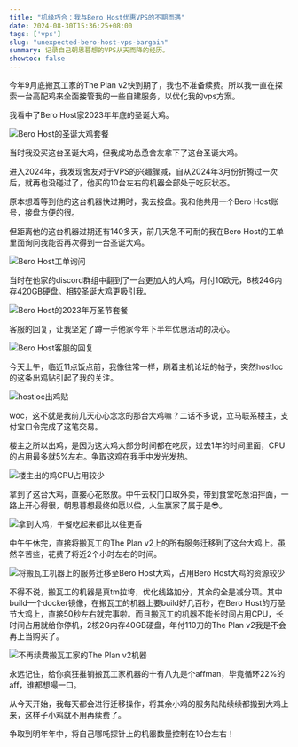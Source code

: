 ```yaml
---
title: "机缘巧合：我与Bero Host优惠VPS的不期而遇"
date: 2024-08-30T15:36:25+08:00
tags: ['vps']
slug: "unexpected-bero-host-vps-bargain"
summary: 记录自己朝思暮想的VPS从天而降的经历。
showtoc: false
---
```


今年9月底搬瓦工家的The Plan v2快到期了，我也不准备续费。所以我一直在探索一台高配鸡来全面接管我的一些自建服务，以优化我的vps方案。

我看中了Bero Host家2023年年底的圣诞大鸡。

![Bero Host的圣诞大鸡套餐](https://cdn.sa.net/2024/08/30/oCUz9fuNDBqQMOR.webp)

当时我没买这台圣诞大鸡，但我成功怂恿舍友拿下了这台圣诞大鸡。

进入2024年，我发现舍友对于VPS的兴趣骤减，自从2024年3月份折腾过一次后，就再也没碰过了，他买的10台左右的机器全部处于吃灰状态。

原本想着等到他的这台机器快过期时，我去接盘。我和他共用一个Bero Host账号，接盘方便的很。

但距离他的这台机器过期还有140多天，前几天急不可耐的我在Bero Host的工单里面询问我能否再次得到一台圣诞大鸡。

![Bero Host工单询问](https://cdn.sa.net/2024/08/30/RoIu9XGQPAbSKL8.webp)

当时在他家的discord群组中翻到了一台更加大的大鸡，月付10欧元，8核24G内存420GB硬盘。相较圣诞大鸡更吸引我。

![Bero Host的2023年万圣节套餐](https://cdn.sa.net/2024/08/30/lVFkSYQDn9HPfTO.webp)

客服的回复，让我坚定了蹲一手他家今年下半年优惠活动的决心。

![Bero Host客服的回复](https://cdn.sa.net/2024/08/30/QUwZhCN74xBtGvl.webp)

今天上午，临近11点饭点前，我像往常一样，刷着主机论坛的帖子，突然hostloc的这条出鸡贴引起了我的关注。

![hostloc出鸡贴](https://cdn.sa.net/2024/08/30/VkSpmKwLJyEUNrD.webp)

woc，这不就是我前几天心心念念的那台大鸡嘛？二话不多说，立马联系楼主，支付宝口令完成了这笔交易。

楼主之所以出鸡，是因为这大鸡大部分时间都在吃灰，过去1年的时间里面，CPU的占用最多就5%左右。争取这鸡在我手中发光发热。

![楼主出的鸡CPU占用较少](https://cdn.sa.net/2024/08/30/kJ1aex97Gh3AgwD.webp)

拿到了这台大鸡，直接心花怒放。中午去校门口取外卖，带到食堂吃葱油拌面，一路上开心得很，朝思暮想最终如愿以偿，人生赢家了属于是😎。

![拿到大鸡，午餐吃起来都比以往更香](https://cdn.sa.net/2024/08/30/KmxBqvjyOXAzwcp.webp)

中午午休完，直接将搬瓦工的The Plan v2上的所有服务迁移到了这台大鸡上。虽然辛苦些，花费了将近2个小时左右的时间。

![将搬瓦工机器上的服务迁移至Bero Host大鸡，占用Bero Host大鸡的资源较少](https://cdn.sa.net/2024/08/30/OzeiHxXyj1crdDC.webp)

不得不说，搬瓦工的机器是真tm拉垮，优化线路加分，其余的全是减分项。其中build一个docker镜像，在搬瓦工的机器上要build好几百秒，在Bero Host的万圣节大鸡上，直接50秒左右就完事啦。而且搬瓦工的机器不能长时间占用CPU，长时间占用就给你停机，2核2G内存40GB硬盘，年付110刀的The Plan v2我是不会再上当购买了。

![不再续费搬瓦工家的The Plan v2机器](https://cdn.sa.net/2024/08/30/r43FuDTyXP6ZKHW.webp)

永远记住，给你疯狂推销搬瓦工家机器的十有八九是个affman，毕竟循环22%的aff，谁都想嘬一口。

从今天开始，我每天都会进行迁移操作，将其余小鸡的服务陆陆续续都搬到大鸡上来，这样子小鸡就不用再续费了。

争取到明年年中，将自己哪吒探针上的机器数量控制在10台左右！